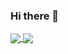 ### Hi there 👋

<a href="https://github.com/LucasPaivaSilva/github-readme-stats">
  <img align="center" src="https://github-readme-stats.vercel.app/api/pin/?username=LucasPaivaSilva&repo=github-readme-stats" />
</a>
<a href="https://github.com/LucasPaivaSilva/convoychat">
  <img align="center" src="https://github-readme-stats.vercel.app/api/pin/?username=LucasPaivaSilva&repo=convoychat" />
</a>



<!--
**LucasPaivaSilva/LucasPaivaSilva** is a ✨ _special_ ✨ repository because its `README.md` (this file) appears on your GitHub profile.

Here are some ideas to get you started:

- 🔭 I’m currently working on ...
- 🌱 I’m currently learning ...
- 👯 I’m looking to collaborate on ...
- 🤔 I’m looking for help with ...
- 💬 Ask me about ...
- 📫 How to reach me: ...
- 😄 Pronouns: ...
- ⚡ Fun fact: ...
-->
